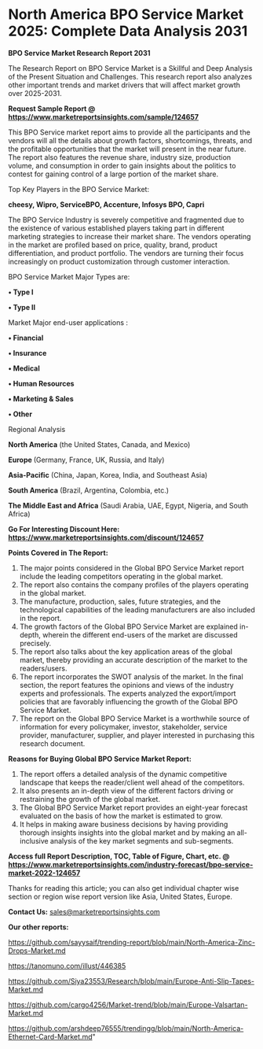 # North America BPO Service Market 2025: Complete Data Analysis 2031

<strong>BPO Service Market Research Report 2031</strong>

The Research Report on BPO Service Market is a Skillful and Deep Analysis of the Present Situation and Challenges. This research report also analyzes other important trends and market drivers that will affect market growth over 2025-2031.

<strong>Request Sample Report @ <a href=https://www.marketreportsinsights.com/sample/124657>https://www.marketreportsinsights.com/sample/124657</a></strong>

This BPO Service market report aims to provide all the participants and the vendors will all the details about growth factors, shortcomings, threats, and the profitable opportunities that the market will present in the near future. The report also features the revenue share, industry size, production volume, and consumption in order to gain insights about the politics to contest for gaining control of a large portion of the market share.

Top Key Players in the BPO Service Market:

<strong>cheesy, Wipro, ServiceBPO, Accenture, Infosys BPO, Capri</strong>

The BPO Service Industry is severely competitive and fragmented due to the existence of various established players taking part in different marketing strategies to increase their market share. The vendors operating in the market are profiled based on price, quality, brand, product differentiation, and product portfolio. The vendors are turning their focus increasingly on product customization through customer interaction.

BPO Service Market Major Types are:

<strong>• Type I

• Type II</strong>

Market Major end-user applications :

<strong>• Financial

• Insurance

• Medical

• Human Resources

• Marketing & Sales

• Other</strong>

Regional Analysis

</u><strong><b>North America</b></strong> (the United States, Canada, and Mexico)

<strong><b>Europe </b></strong>(Germany, France, UK, Russia, and Italy)

<strong><b>Asia-Pacific</b></strong> (China, Japan, Korea, India, and Southeast Asia)

<strong><b>South America</b></strong> (Brazil, Argentina, Colombia, etc.)

<strong><b>The Middle East and Africa</b></strong> (Saudi Arabia, UAE, Egypt, Nigeria, and South Africa)

<strong>Go For Interesting Discount Here: <a href=https://www.marketreportsinsights.com/discount/124657>https://www.marketreportsinsights.com/discount/124657</a></strong>

<strong>Points Covered in The Report:</strong>
<ol>
  <li>The major points considered in the Global BPO Service Market report include the leading competitors operating in the global market.</li>
  <li>The report also contains the company profiles of the players operating in the global market.</li>
  <li>The manufacture, production, sales, future strategies, and the technological capabilities of the leading manufacturers are also included in the report.</li>
  <li>The growth factors of the Global BPO Service Market are explained in-depth, wherein the different end-users of the market are discussed precisely.</li>
  <li>The report also talks about the key application areas of the global market, thereby providing an accurate description of the market to the readers/users.</li>
  <li>The report incorporates the SWOT analysis of the market. In the final section, the report features the opinions and views of the industry experts and professionals. The experts analyzed the export/import policies that are favorably influencing the growth of the Global BPO Service Market.</li>
  <li>The report on the Global BPO Service Market is a worthwhile source of information for every policymaker, investor, stakeholder, service provider, manufacturer, supplier, and player interested in purchasing this research document.</li>
</ol>
<strong>Reasons for Buying Global BPO Service Market Report:</strong>

<ol>
  <li>The report offers a detailed analysis of the dynamic competitive landscape that keeps the reader/client well ahead of the competitors.</li>
  <li>It also presents an in-depth view of the different factors driving or restraining the growth of the global market.</li>
  <li>The Global BPO Service Market report provides an eight-year forecast evaluated on the basis of how the market is estimated to grow.</li>
  <li>It helps in making aware business decisions by having providing thorough insights insights into the global market and by making an all-inclusive analysis of the key market segments and sub-segments.</li>
</ol>
<strong>Access full Report Description, TOC, Table of Figure, Chart, etc. @ <a href=https://www.marketreportsinsights.com/industry-forecast/bpo-service-market-2022-124657>https://www.marketreportsinsights.com/industry-forecast/bpo-service-market-2022-124657</a></strong>


Thanks for reading this article; you can also get individual chapter wise section or region wise report version like Asia, United States, Europe.

<strong>Contact Us:</strong>
sales@marketreportsinsights.com

<strong>Our other reports:</strong>

<a href=https://github.com/sayysaif/trending-report/blob/main/North-America-Zinc-Drops-Market.md>https://github.com/sayysaif/trending-report/blob/main/North-America-Zinc-Drops-Market.md</a>

<a href=https://tanomuno.com/illust/446385>https://tanomuno.com/illust/446385</a>

<a href=https://github.com/Siya23553/Research/blob/main/Europe-Anti-Slip-Tapes-Market.md>https://github.com/Siya23553/Research/blob/main/Europe-Anti-Slip-Tapes-Market.md</a>

<a href=https://github.com/cargo4256/Market-trend/blob/main/Europe-Valsartan-Market.md>https://github.com/cargo4256/Market-trend/blob/main/Europe-Valsartan-Market.md</a>

<a href=https://github.com/arshdeep76555/trendingg/blob/main/North-America-Ethernet-Card-Market.md>https://github.com/arshdeep76555/trendingg/blob/main/North-America-Ethernet-Card-Market.md</a>"
